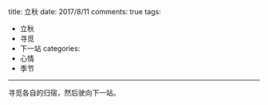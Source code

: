 ﻿title: 立秋
date: 2017/8/11
comments: true
tags: 
 - 立秋
 - 寻觅
 - 下一站
categories: 
 - 心情
 - 季节
----------

寻觅各自的归宿，然后驶向下一站。

